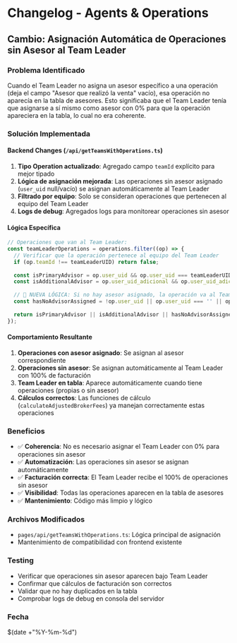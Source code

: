 # Changelog - Agents & Operations

## Cambio: Asignación Automática de Operaciones sin Asesor al Team Leader

### Problema Identificado
Cuando el Team Leader no asigna un asesor específico a una operación (deja el campo "Asesor que realizó la venta" vacío), esa operación no aparecía en la tabla de asesores. Esto significaba que el Team Leader tenía que asignarse a sí mismo como asesor con 0% para que la operación apareciera en la tabla, lo cual no era coherente.

### Solución Implementada

#### Backend Changes (`/api/getTeamsWithOperations.ts`)

1. **Tipo Operation actualizado**: Agregado campo `teamId` explícito para mejor tipado
2. **Lógica de asignación mejorada**: Las operaciones sin asesor asignado (`user_uid` null/vacío) se asignan automáticamente al Team Leader
3. **Filtrado por equipo**: Solo se consideran operaciones que pertenecen al equipo del Team Leader
4. **Logs de debug**: Agregados logs para monitorear operaciones sin asesor

#### Lógica Específica

```typescript
// Operaciones que van al Team Leader:
const teamLeaderOperations = operations.filter((op) => {
  // Verificar que la operación pertenece al equipo del Team Leader
  if (op.teamId !== teamLeaderUID) return false;
  
  const isPrimaryAdvisor = op.user_uid && op.user_uid === teamLeaderUID;
  const isAdditionalAdvisor = op.user_uid_adicional && op.user_uid_adicional === teamLeaderUID;
  
  // 🚀 NUEVA LÓGICA: Si no hay asesor asignado, la operación va al Team Leader
  const hasNoAdvisorAssigned = !op.user_uid || op.user_uid === '' || op.user_uid === null;
  
  return isPrimaryAdvisor || isAdditionalAdvisor || hasNoAdvisorAssigned;
});
```

#### Comportamiento Resultante

1. **Operaciones con asesor asignado**: Se asignan al asesor correspondiente
2. **Operaciones sin asesor**: Se asignan automáticamente al Team Leader con 100% de facturación
3. **Team Leader en tabla**: Aparece automáticamente cuando tiene operaciones (propias o sin asesor)
4. **Cálculos correctos**: Las funciones de cálculo (`calculateAdjustedBrokerFees`) ya manejan correctamente estas operaciones

### Beneficios

- ✅ **Coherencia**: No es necesario asignar el Team Leader con 0% para operaciones sin asesor
- ✅ **Automatización**: Las operaciones sin asesor se asignan automáticamente
- ✅ **Facturación correcta**: El Team Leader recibe el 100% de operaciones sin asesor
- ✅ **Visibilidad**: Todas las operaciones aparecen en la tabla de asesores
- ✅ **Mantenimiento**: Código más limpio y lógico

### Archivos Modificados

- `pages/api/getTeamsWithOperations.ts`: Lógica principal de asignación
- Mantenimiento de compatibilidad con frontend existente

### Testing

- Verificar que operaciones sin asesor aparecen bajo Team Leader
- Confirmar que cálculos de facturación son correctos
- Validar que no hay duplicados en la tabla
- Comprobar logs de debug en consola del servidor

### Fecha
$(date +"%Y-%m-%d") 